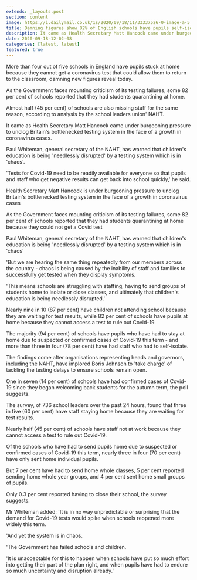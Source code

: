 ```yaml
---
extends: _layouts.post
section: content
image: https://i.dailymail.co.uk/1s/2020/09/18/11/33337526-0-image-a-5_1600426299983.jpg 
title: Damning figures show 82% of English schools have pupils self-isolating due to lack of Covid tests 
description: It came as Health Secretary Matt Hancock came under burgeoning pressure to unclog Britains bottlenecked testing system in the face of a growth in coronavirus cases. 
date: 2020-09-18-12-02-08 
categories: [latest, latest] 
featured: true 
--- 
```

More than four out of five schools in England have pupils stuck at home because they cannot get a coronavirus test that could allow them to return to the classroom, damning new figures reveal today.

As the Government faces mounting criticism of its testing failures, some 82 per cent of schools reported that they had students quarantining at home.

Almost half (45 per cent) of schools are also missing staff for the same reason, according to analysis by the school leaders union' NAHT.

It came as Health Secretary Matt Hancock came under burgeoning pressure to unclog Britain's bottlenecked testing system in the face of a growth in coronavirus cases.

Paul Whiteman, general secretary of the NAHT, has warned that children's education is being 'needlessly disrupted' by a testing system which is in 'chaos'. 

'Tests for Covid-19 need to be readily available for everyone so that pupils and staff who get negative results can get back into school quickly,' he said.

Health Secretary Matt Hancock is under burgeoning pressure to unclog Britain's bottlenecked testing system in the face of a growth in coronavirus cases

As the Government faces mounting criticism of its testing failures, some 82 per cent of schools reported that they had students quarantining at home because they could not get a Covid test

Paul Whiteman, general secretary of the NAHT, has warned that children's education is being 'needlessly disrupted' by a testing system which is in 'chaos'

'But we are hearing the same thing repeatedly from our members across the country - chaos is being caused by the inability of staff and families to successfully get tested when they display symptoms.

'This means schools are struggling with staffing, having to send groups of students home to isolate or close classes, and ultimately that children's education is being needlessly disrupted.'

Nearly nine in 10 (87 per cent) have children not attending school because they are waiting for test results, while 82 per cent of schools have pupils at home because they cannot access a test to rule out Covid-19. 

The majority (94 per cent) of schools have pupils who have had to stay at home due to suspected or confirmed cases of Covid-19 this term - and more than three in four (78 per cent) have had staff who had to self-isolate.

The findings come after organisations representing heads and governors, including the NAHT, have implored Boris Johnson to 'take charge' of tackling the testing delays to ensure schools remain open.

One in seven (14 per cent) of schools have had confirmed cases of Covid-19 since they began welcoming back students for the autumn term, the poll suggests.

The survey, of 736 school leaders over the past 24 hours, found that three in five (60 per cent) have staff staying home because they are waiting for test results.

Nearly half (45 per cent) of schools have staff not at work because they cannot access a test to rule out Covid-19.

Of the schools who have had to send pupils home due to suspected or confirmed cases of Covid-19 this term, nearly three in four (70 per cent) have only sent home individual pupils.

But 7 per cent have had to send home whole classes, 5 per cent reported sending home whole year groups, and 4 per cent sent home small groups of pupils.

Only 0.3 per cent reported having to close their school, the survey suggests.

Mr Whiteman added: 'It is in no way unpredictable or surprising that the demand for Covid-19 tests would spike when schools reopened more widely this term.

'And yet the system is in chaos.

'The Government has failed schools and children.

'It is unacceptable for this to happen when schools have put so much effort into getting their part of the plan right, and when pupils have had to endure so much uncertainty and disruption already.'

